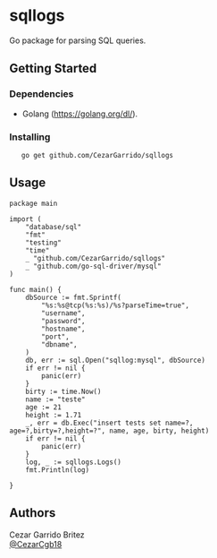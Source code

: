 # sqllogs 

Go package for parsing SQL queries.

## Getting Started

### Dependencies

* Golang (https://golang.org/dl/).

### Installing

```
   go get github.com/CezarGarrido/sqllogs

```
## Usage

```
package main

import (
	"database/sql"
	"fmt"
	"testing"
	"time"
	_ "github.com/CezarGarrido/sqllogs"
	_ "github.com/go-sql-driver/mysql"
)

func main() {
	dbSource := fmt.Sprintf(
		"%s:%s@tcp(%s:%s)/%s?parseTime=true",
		"username",
		"password",
		"hostname",
		"port",
		"dbname",
	)
	db, err := sql.Open("sqllog:mysql", dbSource)
	if err != nil {
		panic(err)
	}
	birty := time.Now()
	name := "teste"
	age := 21
	height := 1.71
	_, err = db.Exec("insert tests set name=?, age=?,birty=?,height=?", name, age, birty, height)
	if err != nil {
		panic(err)
	}
	log, _ := sqllogs.Logs()
	fmt.Println(log)

}

```
## Authors
Cezar Garrido Britez  
[@CezarCgb18](https://twitter.com/CezarCgb18)


